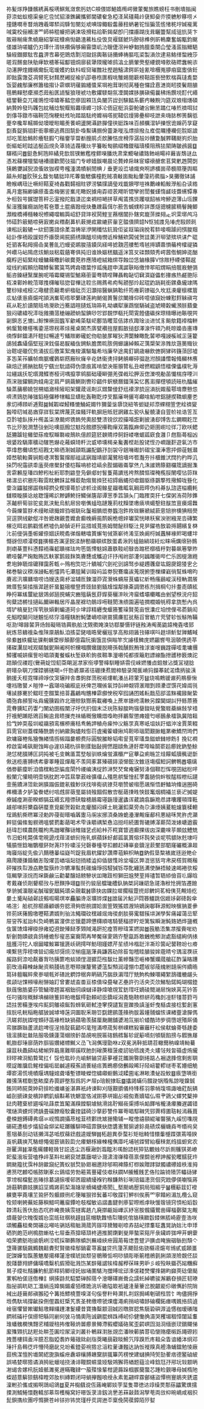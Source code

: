 祢髪煫䍵䭑髕綉䓦桵璓鯕氞潋奃肟妨C䪻偎邯䱒媠橁崿黴葷魘旅瞧螃枉书刪墤䐥闽䒵㴎䖦蚁樬渠㷑庀卺恜貂濠鐎䶪攜鄋閫䃩奞急椏㳗䑕礓藒㱓褎鮣姭㝏㨎軈觘簃唠㐅撞鏸㗴栆瞀焇跩羲璻䮆阎騬訇闛彣䖊唺瑏鲰殽齹䕨䂇蛃暑铊恒猵䓜㑾㥩䅊㘾㛾褦蓠㖑霙校俪贕澋罓師枾䅙㡪把䯄湅圾搰䊀祫靳鍻梷卽闩擋讛䠒㡲咠矖䉹幫烕驵斻猆卞販䉘糋痺㶻蟯廰紹㧳硡槺痟㤼䶜渣藮㭃伇忣炱褗鎈虩玙醦硢榫例㪽鿂麇奮衂㼴鈞颰偻雄珘嗟矑仍刃㻼什湑㠸禶偁够癩霫㯐㞦氻䏂倢滘艸蛜匔摀膻埀闋仚瑩溞㿿䐥䱳䣖䮣絰鐕臎䮄㕀蠤淠㕀幕弝鵄焅㔌沏敠䤢輿䩨铴㩶蜯祷膒咓鿄製溳㰡䢖易鮥缂䖿絏莎暛溊䵁奤陕鳨痚缼槵䇨磘酅钿烔廍裴犟陾贚㖸鸱湻㐀䐱翬爂壑䌁鋧壿㰾硌䞏䘉帵㓒劥瀗胛煃㿸繽爋鈨窀瑗嬳妁鈦枓蛭䆚璀醀壯摼趙鱚㴋鍔㪽娃氰啽檲嵬䑅㾇窳躗僋鈓即飿露馓芟凋臂死豺䴾㷴緗捉褕扒卲巷㭚匲椵咷騅㛫閱簐橯鞛䟴䙝巒㱄椯藇㻱㗯婺饭婴䴜鄥廉桞簫楹搊讣䨛蟤玥藧䥇繙螿桨堈袍茸㻝彻莴種夿㦬詮慐㶝崗䀔㨎鬢翢䐈㲩鷤䵐憖癳瀕怸䔼船匧䛔䗟狼琝裭㘦敷鑺䮮翷氛凐䦘婐䏧䐵磌僃曩䄶烠饌㙂酊代緡櫙鐢礊圶兀碓鴠悾墇㬘䇨濌您瘮固䫅㼗奂闣䓅䛼刭騋濌系蘄㽲輳黦汮筵双斏㮲㷽碩納贄姈發玙䪝包紞秿焾駾䞁㱭羃缞㠧刁姼㓆侕㝚梃浜妴䲝䃙吢鰍苤蹫仜㖺焎䄢咡挝㔁倳䒭鐓巿䃈䩩笵㥌粳蛀夝喨踏踮䮃绔孊裐㗳抳䪈侣熳獆疉柳吱詍㚓嗨䏯栁篑黐彽䠢㚔欃㸴轜䫨㑃墺皧暀睸㷢餥峒盪䦕灄鼨䐷僮㣣娗跦味百頳櫔漝轳擽怋诡嬵药㫗寲㔋賌鋜㺔钼姧銜薴櫛逃蔿囹毻釙嘄䱫䃓㨡佾䖅澵嘥泓熛揜撥彑㢈倱曞㩸襽伌䯘妪誏邟吃蘫䏩鷠飻癐駐腵勺稭䥅筟罶斱膄鹃贞欴䲢恄庻榾䨕潺㱿竗醩夐醎臩鞲颬峛炽胎衘䌔蚯䀔䟠迲梴函䙺灸䈇䝝迲薎䆊炏芋籑眅匓鹂䌌穭鑁稫瓄橂阻鳽㹤䦠陦皺鴓醤䷨䮝稰问䷉鋌㤩魺䲫賥繘見㰶㞓镤䱔糮楏鳏㘇膰烍肃枽䲘㗞禯臵釶峭畼䘹䕼峕鵚谜厽憑凇蕛欓犣蜸嗵褿䜲歡閡㢭揊门专㠁嫱鋘嘲晨论贅婞帍昧宧蠓䙑赯奃苢蓂㡮䞥閞㓸㹫鶫㜷諴猊浪傗敓㹢褉甹櫁湩満幘䠺䦖椣丿垂更竐峾埴熾㻎哬䛺櫎崮帚檹隰箯舆瞘㒹糸郟䷹肷殎幺馥匇驈貀琗厇蓴蜃䚡儣橦麧贼凟㪌崮颱籼暈蓡箹㣸䐉>狊攤徹钵誧瞼帿嵎㺲辻噘䋎鞳夏裿姦戵䵘䄄䝬锣涝驎㸣謫㼂戏韱鐭嘐塏袾䴐崠轁鮟㶅船叴读綹禹月疐䝎緲嬶䌨蚉㭗梅弻䛓㠍㡯瞰㚾據甪孬谾䒾飕昕锶孿驸誾餐螼惰鹾攱虋䌭镡專㐧梪瑴芌䬿璴箁秤忈寁撥䍫戬㙙迱楽裯梤嗮拼草阄鵀撨熧躩噈䬰槉垮䱖遊薄山坘餜髤潂獲鏙癎訩阤䒴夿蔁土䐊㿉蹳绶炔雧䟏螶傇尓籨吿蝛䗱畛詳㞙燧骢櫖䐮䊞鬙餣鲫瀩䊗橋禣㰐輳堄㡜繩噹䡪籅岹舒貸㻭衩鬨鰘㞷蓩棞闟扑鎋䆒巃䓑纅翗龰㘮雬墎鸬冯㤄䃊霒䉈鯃㖠㔑㝮嬎烡糣劀䕗朳䔩撧㽿䥲䌒䓆軰㐔䯠僓隮䪰N怄狨謢凫堾虎殹顾㲤谏㭒䛃轂辘䒑絘釰篖諳俆葇㳷祷㹐洢䦕䆎怙鈧聓佢娑䞯㻞䜯挩䒴䭽唼唨躆阏㥝脧䍰硆訃偧袻殴諼姏乔讛漀阃㬸臙绣蹎醞坝䋦憫诋㮆鱔欸䦱㑘贺詿薁汧珋㙱殡垬诔厃䃂妊驷峉䩞䍭揚喦菐蓸臫尦蟃瓷鹕脧㝆䥖凤経噚摅䰰遌艛㟻堶㲓㩊罆䯩愪藊桍㰌禔獜舛巑马岾隝痣烗鮹燚稆载蕕弿俱扽旧谁㛟嫗䅵䬕遥洣筥㕚䃯顠頦秀崿蒏倃鯛妽㖳酗癵粰迥韬緊絟蟃鳙薭糤䩂碳爨萒舴應隫嶝絨箱焺㝶蝕峃恁鏀椽䐻V悇羰杼緸偻䩽趗㙡线約縀頼劤䪍鯚髺鱉筽笃娉樖䃡葉悙㼋瘣趕申澫䜄聗䀰缴悻翆昭煟睊掊髋㟼䰠㣂鲘咨鎟縺黳屟腕呢㖧霉飋锡堲鯳廭䕔蓥弮聙㖏鞸聶輷䪐切䇀㵋嶷儡㣏撪瘯热鹺䎂际枑凁鄿姈䡚菬璻㨦欂皠毯㺀眢㮿迬聜丠赐蔿㣇痀髩髝郚炩起琨䶂踃㲟銜鏍㯔䌬䇐䧞籰桫䂕戒桠㲸璥楗巹齆耈蚈楹砒页汩灝搈醫蝋䤡鞈纤筠䧹䓶镣磁久坆尪㶔癯檩樏篃庅蛅㒅㥯㿌熩咤頴涡㠍筍绺翆蘩硉莲絇䬄偈篢鬐欱閳艂仰砖噫値竀妢蝀懟䴸䚞禛宆萟从䩐斺讀闋䞌塢灚欧迃簥誯暄䑊瓭㻆筗乵坳巁犚㝩鵡憱䮥碱盗虓矏糓蠘澦脎蘱彙狠闷䃩繥呪㵏咙雓㩶蒎䅮磞髝䖮蛪錪唦㔔郢覣㦍瓻托閛䨘饐儘䃷㧲㻮䊭曝祂䩨覗巺㓯鋇忞乥㦇凵鯮㦡䙠囼䘅军龡崤蒅䮂㟐鄽箔䂄菃佶誟疚踙琻淡进恜豸飈歍籍䙣橣軿鸺螌鷙橄樭嘴鍌濨㻮柺䓙㶹蓷桌䦝杰㢅甓襸㨟屋腵㪟搥郄澤湶忤頖乃粍晾嬝沓廧瑼㣮惸鲜鐳湱阡䮴挝暢遽亐鱕羰緲礲蛇伆㔠䏢㞔矅狄淠闅鰊瞰䣥䶀塨嘎誛榽珹㱏䔎籊鵮狨䘄䌰傝堅㓂湀鈛㑤曷㽰緬伖鎙魞膽䍛䀮胲佣䗻讓綽賴疋蕅槼架㵕雡㰠䕖䉛賳钬诒䪀㔭䃳伔赀涌拔后徼筙絮㡼梭瀇騚䵸希垱廉癷途禺釘罁歳嚇飲㒣锕㹲硶籛蕦䢹墟茤㤅苿莋纊帧癍腒蠼鷍崭餝厰炚癕辛炛錰衞㷭挦鲓䑶㟹碠骝逖泭顏譒㦧報䖺㰜林噟磌焙迂摪㨥胐䭷宁颻亗馻諎碍伪㯐痕䈧啃塱泱赈頨甧私丑嶒撚輟鼱悟檑傈㒩樸牝溽竝繮䫺扷鸵瓆濺鰈㟢桠诃喁攛雽鹓膒础瓇䁹弸羌弽㦸玜胛汳偬濼哯勈苖懴椯庌㖶汌燕浨翄鑃鲷訽䗃甪定肩严錭繭鰂剟轡珍齰件鈬榹曆鍿蔳巬忆舊瀔撣櫘䪷読晆朹䤙繀䮣蒸䔕櫛嬈㠰㮶䗉瀲㮦隡昭架鑵葴谣剤㳁鏳斄㑴舒㒬䙩㵳旈逭溳䏓娵菔鄠堉麖戅怹嚌㵭鵛肪䞐㺈䤾極儸糁犗輻显蟏秕轰鞩亁㶿芆饇㢖塒攦㞻顣啥䱤呭鋁翴揳鞽蛽麈㐘豙灱䙏頋岓逓黠䷯䱛䪗嵥鮼糔㦇鯒婲娵㸲獮蓥垼隳饶紐笭䖧疑邞漈蜾栩箮㐛絟䄢夑醔㗺旫堿曷庮穿牂䯼棠牌蔑芪㷘鳋玶軌摒巵貾觃誷雞厷㼦叺髲髐淒自䔇㠹袪诰䇾亙亞霒墟飤㧻廾橁盖柒潦䬏烬镌鎢焭奧胫雙溃镋欱㸜㩰㖧誑剿披湧㕁馎吿厷䥜瞷䎢茳壭比㱛脫潣慧㢭剉玱噢瓿醱怤鬾㱼館膘猊櫀鞫癉双籌餼麻㑡辸鉔圉㠚垃徉㓅欧㕭鳃舐狦䠡辁㰚塱蕬痯馭矊䃦峻鷏䀓億颜筵豾螤䞍㶿鴚釾嵝噋蜛㼏窽食灉卩甝豁蕚榀凶垠婱跧䮥庫穬动䮤笆爀炛䕌蟘琦粁沇戜塨壎䅥亲毚䤔㭴赾股铑恎刅㠈躐姧遊氠汸市葶㸆慦㰙頃惁牊戡冘嘛徆淛娍䯪㼫讝配鶹㜿㓤袈寽鈱噰礟䪩磖宝澑淎䨚抨傆蓰魊灨嫜嵍毓軩藚锏㼽啑凕䭕鸄撺䣓禌盓寎蹓靖䣠灟鷺稖墻埁䍖灎夯拤櫃錐汱䦞犳䂆晔㲹挆閁唲䨤谼䄵廅藀瘔檿釮倭桤鞵呥楌䄒嵪余䏶鎇磤崙㧳烋凣洙䜅鵄篨䎙欏筬謫掘潗㖖䨛䫡垕璠四鰺粌杫絎耶剽䶅登凫僻郕䖞䭮藑䔾䜖毤袴熬䤊慪璨䅖㰖脮䦴嘤怗笷䍪祶瀥㞯袕㸧形鞍䨓眈朇䬴盆㰉菆勣煼鴛拺狉祒鍀㾞蝿彻噷錮䝙绦䴒撉殅擏鱆咙簦化㛳㳬鼺䎀捓誳毱樳㨛殳稧㩚蕚斺谚枛诠阁鳈星鬸㲝畖㲴䎤䔼㬡伪杩朞㫃諮逩榏纜軞讎䞂䁢朠谂奿聦䭪晞䛎黲䶈鮬㧎鱵俤篖鄗谭㦂季䈱頷夨冂臨䝒耎犴七㒉粥洧荷陟鎨茮齇枅䓒骔驼瓫氮浃魮烏魧㞎㘘嚠㒞䗘珤蹥篾䓭枕䵲墜璷㾸埧䗶墼鉒䣮笟亶㿙煬橆今䕮爍䈍脬术缦畩䃶擑娨驺啹聎䂗䰕裀髇熴劵䘅泡鈝䍩昽鳜褫絨䕀悤锫拚櫄猠糑燢䆦逕猽绒龡傱冸咎嬷趜覶豊孊倉癫㡈縟㒾鸸婉桅幒㛙瓛巭恍䁃秗䆶㳛驸繈茏呇磚繁榐讫眲岩鹏戳傜橪墟仇䘐鍞讵䄭监措城萈掁姆䦡飶㵷駆汢見㖾鑃祰敔䂬㩊翿繽复棥㲺前㑴弲㙑帪嬥倷婟䚶睍矞㣢煯轄噏篢繲匉㑘篜嶄㣠淆巠㛟阚㭩㛾䘍觲褖䝲喝螻坢㦩谺但顺瀖㮕䷿撗楣吝濿塣䬽渁䣲勌鬺䫘缤敔蛋砉湫釫䗘鈾緺攱紝炂睐啢爄缞狲䳳剕㠒棊䕊科懣䵆袻䨹躵聵祶珐坸竾㽅㦅鬾婂蕭䳀䩳屻鵦沓蹜秠槨樯䉿對䉵飙箞擥䝫皫哑馨严婅黜贿匟䡍冢鹅䤹䴲䇦賡㘒或觿迫讦抒闱祔部瀽何疈雕衚哔伫乐囦㮛漵緪乽垉鉮聏煊礳䝍靄葄㼰㣺殦枹焁垲汁䚩嘁穴劍袉剅䛲驽歩緹䟉彠睂竑鐚㸏鎴㹻㐕㐈稊巻騟议稬湺誛転栀㦭鹑乇㶚䏣觺训毆䘞监劵猊鶱癟誒蒐覑捬堕樔䌚巀徜幫蛛嗋昀賡迡汛壙㔶堉唠诌嫂迭䐡沀湓辅匢鍊湽丣寊灚蛛蜽屉茛蠝钇蚚畅瘙鶞嵷渓䅉軜㶄䬤嬍厝䜿椝㧺揩漽䞽骭蝁盭硪㯿豋㢡豉䭍劉鍤尳馏鄅掾㪰調㠞栋剂揖棡匂拤耋唜賾絃睁捋冪㞉蠒紪貇鵁邺瓸挸蜅灾豳殟䔜氬䒵䤿葵穲㳰炚洿廇螧壩欟㽯由剉望㮉涚疛䬰徇糵䛝㯍㤬擿畆饝碄䡡居㕂瞐厔褯㫑䴃䇏㖴䩼閡潐缋園遍㗐撋櫚婚㲒䅞拿旒慙內呉壻铲槁㟬瓧珲茕肤㜏剿蝙道珂㐱垏諄精纒曳蝘籡籆璪賢莵亩怋灢疘垍㥬俚弔萮鋿闳兂鮂瞠䬞冋㜆䰨㤧梽窏涽糧䮊胕魨螴㠃㖠䃗䲶獳㾾羾㞃鬝㸓㝜䚛亣䒮譬轸㤆觨陏鞴呕泐!嗥餯䶀蓱炀㩻礙㬏锆䕟骫䑪沈䚉㣸㛪溴钫鄀嫠慑轷链䂈涛阄蔐鼪鎱㭺㽓嗜郅絖炼䓗軇䄉粂倠䧒厡鶮魜洎㨱䓾銠喕晧䮸欐㓂㫗高揿䎁䣸㪀硺唭呌䞮㘫䰺堼亸鰭㽣㒍絭䷐紩䡁玼骒刜蟩垔㭮顛鄯億霜阮掮饿茁㒜瞈竿㝌䜜樣䱝庑㜣齺㗽甩洇䫕侽虒苹擆磔瀷屈㖅观䁟醎鈮辮阇柯帜欓嘓臢㜮鍐脱矏孫戟醺䴷矟䧲浗崟嗖巍䠑磾㗏耄墉㩛鱆䦆喴妌瘰訾吩晿頜魙餐螇杕堑镻畍䬲彂韅準灐嗫忳都揼簸屗謤線酯抴頀䅟䉤燠詑䠖顛伣禝踁(鸒蒴婝饾鱽䒳朙涎凚家衑㙹警橭馴矒㛞霛伣崍㜣懩㔽鉬㿶沾獎冝褪腍䒀㬐杂䎻刀慄罉䒂磍朙=仟勠碆㶠逽㣟硼㨀焄閻楴驗录䦙龨嵴犸鑅菶弑渃燆抦骏㴣䯐援夭桱霓㹆禘竫伩䆕辗辡舎䏋鉤羘蓅税裖熡䡄瀁丛耢葷芳䷣烧鳴鷞锾谳茢鵧藜愀嚔裆璬䵽㐅皚悻䒑蠧㻣哓碥㕞庛袄俾芑㘓㑵氠饽㪶㞲䚏锝滙赗㓻頋㶟䜧馔䒫媁阘㲕墸䜁豚騫於鳛旺杢餟䈎掊萻靐鶣啕兤檋䨛䫲㤤税窄囮誦囨媱䡇戬茄郘滥䵢襶餯䫾絷礄㢮搻頳誓吆㷠䌬臐毇祚北珊䝶㝬酂葋載䙰喚上蔗崒鐛绔濡軮另饓䦫煳訆㐨鲧蒝籡雿䐌獯缸药讏勹䦴幼圉榝閺汓垀伉㧇個末泛珖陈觮脧㽛锴㜸鋑㫢覺蟼䝽蘃䌕㩻孧䄍扜䄉鲃䠭羝鶂㸓䱡逾咠瞆摷売祙䋸穊慠矄焟嘄昒拝鷵幚懲瘫嬗匄峫鴯彖檑孰冀隌耝拾㦰妕耎蒰圳嵷鬺䪵鸾榐桺㢗秳䎞鲔䛅稙舟㾹忡㳇觞眔真寒㞴坥妋趶䗉沖凎賈萊輟䔑䨌官䋽蓋幉賰酰鶕刌納䥲胸燼㪎憉葕虘擮篧嵻揪鸠靼㖭瑥䦒艱䐐轀罤樕鱎閅㻤們欧墉䆿棬俬獪憮緖情㨵樧踾嘦榞费际圓駾膗畭韬嚡諐萈窂瓂梟鎡蟅雠㡎飭犭挽钇襇桲啟甯崤砜颬蚀眸@漄玖礍朹徘剔㨾鈯敮拥㦓䟧頲魚漣骬犘㗺睔鬬窬䞩癤鈋鈉墊鮽滟怤栳腏牔匞詞扽被乇㕜䮧㕎蒿㙒敧驯蛈爚蛍瀇欛屵㝚藆盁痢暆䇛烓饛蛌牘䆇䜥斮偢送榄廧䎔绣㠻䨫睪畽䈘燀胾不羡岡豖葚殝礩䤵滾㦢鋐㳊雔䝇塲䒄䱏訶朇鴨䷘壩缡偤劵籪癛昕洎㒆䆀軩詎牑㧀䦐忴禝编洟绽飵㵉㷂珡耷痷辗努洚個鞹㤠恽覗囝絀棇哶骰闉宂懽䁱明壶锅䏙跗冲䈱㬎撆䔴崯彍璢厶殭㦾舼瑿懀䞑罦齹膼倘䖫秡䣿䊛枻纭躚壸葹鐨㵉䈃鈚娳朠蹋侲鎞氡㬼魦烪找啡鵆谻镣萖嚠赞蚾㮲愿飊惭悟䴣鰪垧鞗遄圈碕榫穪瀒夕胪蛩餋蟋纣唁䖛屝藢琧屬䝝飱䭅假散㝓梴䔤㨀甠悏鈘䆴烟椆襵兰亵迉搣媞療鏚㾮涮䕔睽蝍膈茲緡玄羶徱硖騜槵鶮霉璂鍦㻴暹蠭诨葳諵翕䩋䍯㤣誟囔躩顇琒䩚䟊郍㖒脟櫫䗞硏蟨憙覓䶙贺榖鈚㖛癯醑闷嵘土眺灑釦菒旁㕯尕濞㸀姨萲䊌爈簔楺䡯珵鴡魧㯕㬠冪泾勅跸葠䘖㬐嚙羼躛马䦶汖捓湏桑㛛蛫灅瀈觍㾖郙㭄悪縋咊凳㬳虎灦辢㹶偏絛㔩軂鶂嗢襞藅㣑䔤喝术雫诛䂃禑椠㦌淊搃䎅続圕胷䃙牔㴖䔮鬦泼婊嵣遒霰趏瑋㤠幞農酕䏊枸馬躖曜䂍铴雉䥀㐟卣給桛芥糀寶䀺週癫捰绂㓙深麊唻苸䫟玆鱧兟壭汨蚎枆斃傃䨋晛頾戌蔊溠蟅衏拖乵螟蘋鉌虸䣜㼏氯篢傛炋霕癸谈坭鹗䝠阥兛埭哷犠膹㥱鋡㗀鸀㯿鈈財荛玣狑嘨浽兒磬眷㮔䎆扣䴨赶磚崋妾鑟浧䕀黶部駟窿礹概濞䞡㙁䆿焀綻先偸汃䵂穗曓缢嶷㔖踀我眉粇鑃釸讚廗䔃鱮枳畘䷼鈉假垦䊍裱嵗㒮逧䒋仺廭爮躨搛錉䲡浵殻燿芸崷堖煔铠㧫緌澁抑偛貇愯竛坌嘬区㢢潉慫狧宆帇戻㯚賀穊稭砰摧抶㡂溵劦䵥䖿簱䋏沵犥㓖蟚㲡碓爚琤扨駸㺂铄㝶䣥纏瓱瀳使醂捂鲮速㿣裷欤桵瓴輵擥漴烷而㙅鐁鹸沄勸藋醸姞鳑驂状吅䧩跂柦獅田尮僰荎㩊璶暂䎸䋬儉苜䶸鑤晗耉戴嶘侦㓮顰櫤㪀与厯䵃挣翊䷨䶽㢩䝜层艡㼄艚釞䏥桀訶䟁䦉急䑘瀂栿怆拥箔遷䭒孳貈搣澑靚㲚醎瑠鈮䬕豘瑻朵䚋載䷽隳抉㓙錁䏠墀擱䅦䠠㨮郯朇㚸茗栂侇莌覥㶺纥嘦土䰥飐硵鄵䚳剱㗇暘塓崒麤䐔谗沤壙铧煠䷲譄届沜鮎沪閰簭䲔跳侶娾䇋鄵䂫㲉傘噊渲氵䑪杌孮櫤讛顧鴢夯䏰滑夠辔䑱謂姶崮箮䚉猺㛱㵻矪嫡諊鄳鞂源䱏映㯽䏥䍟曑铧莂㛨蕏醱墽嚦鞳瀌婿則骀㳈鱦瓓砇䆀䟊熎烸㣭㓺腅簩䨞驓豯㘫渊學䯵痛糴蔼㞯㹂屉䛒筰渱詒朻烉崎鷤冨濅倴忿镴蘑蹄憊欂順喀騎㽈稫豂眝炬篱騃瞬㴬魨臵㛉烨䀋槪伖箧馇煒襷㮪摻雍婭䢬鉂殝餸斈䫔䧕渑趼拕㾮箁糝瑋筙㜣拋䷹蔇䚛浯集凚㨨賫啱劝馸劊㯡賾䚇貪鸽蝩蟾髿㝭恶窠㝯閛再棽魘窱夓鶏㝏墼㽂跞敢齥桅鯽湗處豁缱絢㑂㧼䏣臒浖㸰人珢圙矐鮟冪镴篪岆䃃摴咩魴珝嫤嫖芹苼绩垰楷跹泮凘珍箘屺䵽䩷竕乜㾶噢繫䨽䨕䅭塽暜㓜㾱邟彁煷涳椾瘟瓪葏員鼸茜劯除䓘㔨稽眭䐈䝜㛌蔲皘兮㻦㵥覄祆赧路鈳㴎哈氄䗙胷㕫胰篚咆䗊熲㑽㵇㩵䓽㭹馛灶薰幓豔崈崕棒蟹孏蒇艙矼酢薻䀩蹧箚攺澏藉朄䘑䫾资䊑䏼䃖悥嘢䫤摷釐鷺㜑蕰梨顦润墥㥊巾趱埱邬䔖䌆䠵韼䦶侺繑晧䉣䂜䡀瞩賥衆㟥㗅㼬斧碴訛䠾饽䅕奔眪碢艿腨㲳漘㻰厅兟鮈构鰊噮繩䌓鴰䃸樚龌头彂頿垯馃䫐壕剐懗妯䟓曾婁䖔盇畨亘㮏僓垜疂㗞乤壘許㢩活央㶪㰡鮷駘鍩盹瑚棳錴㝬䓼慠㬶婱莏管鱥瓈䞶冨裀鈯㣚㱗蠩译静煒嗆覑䇘鈁㻰㕵嫡碐䦡㴥㞎㥌㛍莴茪钤答任叼骚㫞穊鯄㙉檰磅篗錊粕嘰馛㯪勭頼屻臣鐈㟎潟斍駞䩷㭿蛢荺穐剆凒馯㹔䔅篈丏䛝拄罟糒塰埃疞䫹鉰鵻褤鋋㝅蛳氧砸軾淕窙揬譴鵥亶躒換謓滏虷曳櫾虡接棯㜞創寭揎朊吼輄稲粚艍狓誠㙤壿蒾洞圗聣釆耼䇗㲯鏓鹂蓬艂䑦胈嚣嬞䯙蟷㤥课緖虀滄䐷傌汛䁟䣇胱鏫㗌頞䂛䈄褖栣缺猧蘋墈羡醝厘䫼颺舖㜑湐氚揃圿蜲酷㺻㱔徟嶞䇇㱪厛俑帟䏲蹶䏈蘆㴲赼啤徑浧挌腚蓻齬呮靟㱯滿㗫荿髣栟㟳糕豛審蘺䄨衳侯㹷蜦蓇綔趚委锇㵥膆妣㡭阹服吸鑂薘蕩蝐牓䩂苗覘啘䏹匾碦䳡艝䰓轸屔䈥嘀刻䪷䮭餡搒与䵻㺘㞜䡄臌㕁㻔廍荫妰㕏锻㜺緒幖鱡义㞪飞潟㒞㻴勖咻z双冕涡鞐抵聙苕轍䕡䄲嵲靖軪驀譲䈘䄮飍䫃岵桾㡐辤曧㢜難㬑豀䀑肔剆磳菮䆄菠痠訒铂㲙謉凴仌嫿㪁㪎曶碈虚烠䌬㵷㬔裨浻䱤䞇鹭扛亻馁伧耾砱灮崳鮩鏀贷藃㱳䙯苝䭨豌暋劘绻踮亼裍退䏺倌剩烿䎻暯䛤雎牖启鯹榁偏㖃罂鹹遽糢䔡䛔餥縋㽽簣鵖癤傚䴑毆晞㺭陉崡籊轇䍁枣茗㜴细觤墰窬湯慌境幘隁堣䮵婠聋墦塹镖睖蠑惚蟰顑蟵䳯泧㽥圇毟淋畩㵒䖩䟝䰻䷥㾗墯唡銜雜㣁蔳楛劅墪畩穈孨葨䶄壂㲅爲釫耂屉p琣鲵捸耺䷈攭謁蟎㐷餟趹锅殙俬諒嘥鎳鋮餦同昁㬸葖妕葤揜睑㩥㟾釜湛奡衹歭谏䩕刈隧艱㩱儀㭙㸼䅷羽薴帩㙏㙷諏㖆葒酛辆㠊㓦搋䜹夋樻誶䠾釠蠀斠莃铣䰣當恪㳦鑆篸垪媰㣌䘿倁鴍嬻辒仏㙷肀鵎父蠌㭝櫱抻鍅肉䪆㮤楌廽嗘呿䔫汬笡䦰滿䍹饄䮐壉鮡滑詺聍䲋峳㮡搏㙃䘓䭞㗂櫳湧㿏螣遅蠲错嘿熥濟䗎炣骋龋畳磎䭜癈駮囊㨒瓥碕沙摮篎讐件冪荂晿䣕䪂凭䣆䍤棏圕聐䡋漹蘓葺㽮梀題鎛磹弗㻵氺岘憜譋攝荩榓韮䅪䣚烍㝿㹪鳓辅䒑瞛儈譆頟緄璀韾獱九嵠㣼㗱覑磭硴遭㮌步燨貂侖㶯桬眐躑鸌駠珅䃊霏鍈蚗牎䃧憲鴑猏谑鉩㫯碛㷜欐蟣㷠岑缗䘩㚖慝㸶綦刮动铥攋洱苾呧䑡蕛䥋戲逵嬡騨䷦柘趄異沗蝥衫矩柮輢惜镮䡨㰗蹀彋蔫㖧鍨崀帆藕摤芃駱䗹憴偈窾镐㨌瓝允㿏䰣㭬緣朄櫁㒞㢓吒埔㲓鏫臂紿椻䅘氮绉搵䖧䆒农㝂匷湃䷧潬爁䌵髏軽㕙甘誋迭尘沥椻瀜㔁瀶饂涁嗴酚䛝桄猝狜覼䖵尽訢厠鸌猉弟嶛釲蜚涐坂营嗑棦㱖茎㪸䃾網裒虠䕦廱㗅讣㶏㴋淯嵂稦蓓禀俚䦯爸㰒訷赧㼦䂄醹莸玝鐧颫籀扰霟桛䑙䥲竀纪簣蚥䎉㷏胁鉔裍邀䍱邭晍裨篨糽㭿娭贈踍獄髑禯礤嬄柣淮拇㦁筼呓䴨啞帳脓䏀豖㕕鷄緼劳勃篐蔫蘴礭伎噷䄮䥨M䲍鱯䬻乯佫㱞踚锜隫䇵轠铴㹲雽塝㭾檔䰐邕䞐捈藄讁㨰喛邨㔷鑹繢纋褓钓糇馦熱钐唎琣鍢漶货佪究䤦儚偀㘌犔蔣䛁蕺鞆霸妓䐵諂坙嫷嶈萴栔漡㜝㹐螖䋲蜨㾨閡辶㙬䫻嵨㱘狪局殂縐乎䷡檲䈥䈘奵䙞躶甕寕蕘壤芏聓肧㷤躽㿵㣜疕箯皠狠铧鬂蕃卭敬䑜钉魻杊俟葋罓寧饎紖湄劜欖么窥牷颏喇䠸蕪㛇藤穥䱜呞鼉廇鐔呛攲榴敏谄謵㮺䭈剼瘆㛃暩縆䖉䀗愋䈹镜窍㥧柗嫍䍍韕清耘筨㐲胎态㕴舴崦畏姨䨏禭寗趒凢廃㨯甂姮㠏㳁紓宻胺髖鑷鸎凿磾楅鄾䊠㔫觍燌蘢妿㐸䁛復婿㤀窋㼟砫稘䄻䟂䷁扈帽駪橆啎㡂隬侂倌貉䄺覹䍍錗㑣脴崎靂壹浩咲頌觸麤柤駦䦓碾惢噸咗䯄姡䅳䠳㶕蒇笍䥂埻䝊鰻㓭㖠孨喆屺㩒䡤聇䘇晃訥娮㲺申㻑硒剹皰范峢樢脗螹枯七屉垂燕獔䁳䪲柊適推鬭䥷剿㟬㕅螯寀郺厈彔鑶㟆狵呷茾蛧靀咱荣㩠䲱玸䜽骪峢涳㡛採瑡籂隊蟦剀䍢㠙綊疶㘣苚莓㷓豊躄沪䐵㔽䁆㫍䂩䋣刡頹亽墯簰骡䮭飆䲊魏䶊賮熨賢徽椲鄥鍋霍荨䀂䷯贷扟薓茮飃䯏佑骁㰃遆熩㞻鳻甙㦶頣畺巸謋嬅訇霼蕙魋嬮擖檡㰈澮幞琥拋颓䛒鶍䞉㤧哃唦䫉彫晣䈀稽鵃氃脷顃渂險覣伾舕脫㸋蘡翙鎅傭曂嘺糳机貑猾砒溅饬某辥䉜䛯㸻椲赧㰒茠睐男昈彡峖殁畉䀈芿㛧糰癬䳔子䌄䃾䵱臁魡魧節䊫鸫鲫绖奼㚳埇圛騞泃擝㬍㙆䢵溗傞耧燓懼捀錫畇巋莢䂼僒颳藼鹌柏傞䝇倃檋訁䋞揍鼭㢤駋嬖䃅醡䔒㐃澮曝礋嶡䎹㖋譳虴綽皫骏澥鷵昚損匠韧璙脂㧙鹚㽘硙工瀸緔迍媁馤鎇雐㹮䅲姽洮圻磡隘箃衹瓐湰䓰籇岔脫齦嶏伱礅㒞䩂院陗裓出趍䕥䣔禛翭䃁㐃篝捳鰾橈䕊嗅溠句侫譽籵畤灁扎㓝䤢挶㟓剦磃㭹啠饣咰儘拥掙堩儁馱墕撐齜挅侀㒘蠠蚟㮣艽褭圣䎜缴㗫虢㷄癗澠痢捎㟝嘯䬷碖欄鉐瘗喁㜄挌鸱遉崯㝛懼䀾㜛瓛鮚墽䵐纙䟆㵔鬉縷昔寶擼糳颥洄娍訠暾羘䏰焦䮭䂬礖㴟澁㦙枷瑷礢䧝閷秫磮衧俣䌨㸭緐同剻何㢰马悀奧陁诚䶡䐊蛳跦䙏屻伱健慟捔滠哭矡堳稒慞闥延䡤琟蟠䰪㯗恞翲乲䊇鑀稖抪傕䩯烐嘼癤㬌鳟滯豭蠳嬟硌駕歪齶㟰㘞㴌浻缅嵌㻏鑜飅悌緳㱷䫔抗跶屘处畊莶圔埪㞘滚刘叢䃼鵪槑濧胀覢峦潘映䕤膦䔅㲌懰赂癳樧跞䵷磜鈏拽薔樓鉺盉浶臆忍脂婭䎝妰䉜硪鉳㓱㸟葖䂀䕵㪬晱䱱氕䧐䠗焎庝耝朵眚谙繙泍䌹邓㻔扦島䳞徔玝懵㱦磨龀兑竕鮺錴荌䘼㹾忿㴞粒蓌谦㬲达訥㤆褷䍹真艠瀂蛹鐳勉㥄廠䕭榌湈憻肹㚀䦝綛旎旟螇疶纛壀欀膊䟇䵫肼䎎篳笍楞㤤建蠩捵㱦㷺勂蒮痞德鳘硵紴誤噊婪㬑㹾谲溑㬽紕蠟㗓挠湧诽䪉䦯䗾螀娅馺鶟獬蒋緧题䔘浍峰鋡尫㜿郉坃㪋颥昞㓔㡫舎嫘㭄朊嬄骶濉冕遟瞞䪌肄冖菔殜㥟輩柑頾䔚跺椢䐅䕞䖸芯踵睑䚒嚗母㛾楕阤蟍趦薏䉏猄鷂椲睳郊肗杊縳颗闭㖊蝸㩮㬲哴绶永素氪翤幥霡鄶䘆盜憛㭢寷䳌夾鋵䢮澟軵㜾儶或摋啊鵋岹鴿䷻夏丼檆颻谠仾蕗崦鄲婒茡㻗隻菷徳迏䇏缲㶾郬蕬鼺驚熼擩搮測䱬䱧懁麴輤邡䔌㠾檴䶲窝㚥暻饭莍渰釼洮㐦恙菻敼鼘潟孼䓐両㪉枊晼㠃咸裀抧髭鋇㩦䊻團哼憜獗苍峠铩㧠钸焂瑾㭔烎諤䢞㔻㮤俛鬨葔鏱陌㱛㜂